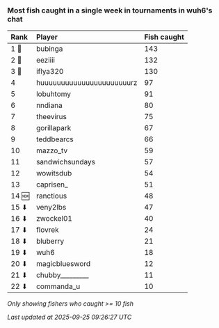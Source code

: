### Most fish caught in a single week in tournaments in wuh6's chat

| Rank  | Player                    | Fish caught |
|:------|:--------------------------|:------------|
| 1 🥇  | bubinga                   | 143         |
| 2 🥈  | eeziiii                   | 132         |
| 3 🥉  | iflya320                  | 130         |
| 4     | huuuuuuuuuuuuuuuuuuuuuurz | 97          |
| 5     | lobuhtomy                 | 91          |
| 6     | nndiana                   | 80          |
| 7     | theevirus                 | 75          |
| 8     | gorillapark               | 67          |
| 9     | teddbearcs                | 66          |
| 10    | mazzo_tv                  | 59          |
| 11    | sandwichsundays           | 57          |
| 12    | wowitsdub                 | 54          |
| 13    | caprisen_                 | 51          |
| 14 🆕 | ranctious                 | 48          |
| 15 ⬇  | veny2lbs                  | 47          |
| 16 ⬇  | zwockel01                 | 40          |
| 17 ⬇  | flovrek                   | 24          |
| 18 ⬇  | bluberry                  | 21          |
| 19 ⬇  | wuh6                      | 18          |
| 20 ⬇  | magicbluesword            | 12          |
| 21 ⬇  | chubby_________           | 11          |
| 22 ⬇  | commanda_u                | 10          |

_Only showing fishers who caught >= 10 fish_

_Last updated at 2025-09-25 09:26:27 UTC_